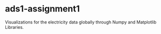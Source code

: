 # ads1-assignment1
Visualizations for the electricity data globally through Numpy and Matplotlib Libraries.
